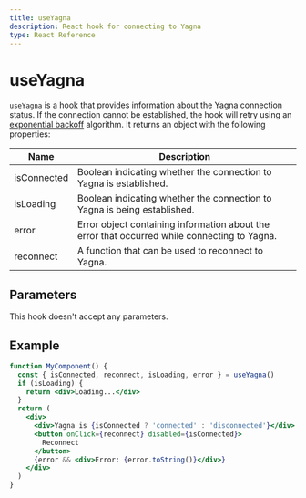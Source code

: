 ```yaml
---
title: useYagna
description: React hook for connecting to Yagna
type: React Reference
---
```


# useYagna

`useYagna` is a hook that provides information about the Yagna connection status. If the connection cannot be established, the hook will retry using an [exponential backoff](https://en.wikipedia.org/wiki/Exponential_backoff) algorithm. It returns an object with the following properties:

| Name        | Description                                                                                  |
| ----------- | -------------------------------------------------------------------------------------------- |
| isConnected | Boolean indicating whether the connection to Yagna is established.                           |
| isLoading   | Boolean indicating whether the connection to Yagna is being established.                     |
| error       | Error object containing information about the error that occurred while connecting to Yagna. |
| reconnect   | A function that can be used to reconnect to Yagna.                                           |

## Parameters

This hook doesn't accept any parameters.

## Example

```jsx
function MyComponent() {
  const { isConnected, reconnect, isLoading, error } = useYagna()
  if (isLoading) {
    return <div>Loading...</div>
  }
  return (
    <div>
      <div>Yagna is {isConnected ? 'connected' : 'disconnected'}</div>
      <button onClick={reconnect} disabled={isConnected}>
        Reconnect
      </button>
      {error && <div>Error: {error.toString()}</div>}
    </div>
  )
}
```
